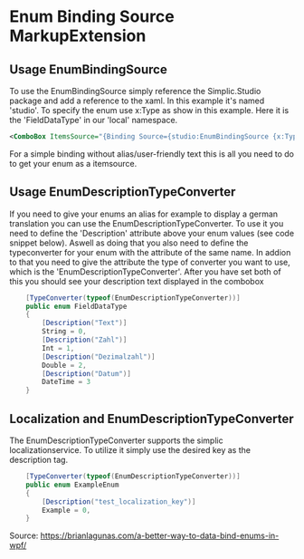 # Enum Binding Source MarkupExtension

## Usage EnumBindingSource

To use the EnumBindingSource simply reference the Simplic.Studio package and add a reference to the xaml.
In this example it's named 'studio'. 
To specify the enum use x:Type as show in this example. Here it is the 'FieldDataType' in our 'local' namespace.

```xml
<ComboBox ItemsSource="{Binding Source={studio:EnumBindingSource {x:Type local:FieldDataType}}}"/>
```

For a simple binding without alias/user-friendly text this is all you need to do to get your enum as a itemsource.


## Usage EnumDescriptionTypeConverter

If you need to give your enums an alias for example to display a german translation you can use the EnumDescriptionTypeConverter.
To use it you need to define the 'Description' attribute above your enum values (see code snippet below).
Aswell as doing that you also need to define the typeconverter for your enum with the attribute of the same name.
In addion to that you need to give the attribute the type of converter you want to use, which is the 'EnumDescriptionTypeConverter'.
After you have set both of this you should see your description text displayed in the combobox

```c#
    [TypeConverter(typeof(EnumDescriptionTypeConverter))]
    public enum FieldDataType
    {
        [Description("Text")]
        String = 0,
        [Description("Zahl")]
        Int = 1,
        [Description("Dezimalzahl")]
        Double = 2,
        [Description("Datum")]
        DateTime = 3
    }
```
    
## Localization and EnumDescriptionTypeConverter

The EnumDescriptionTypeConverter supports the simplic localizationservice.
To utilize it simply use the desired key as the description tag.

```c#
    [TypeConverter(typeof(EnumDescriptionTypeConverter))]
    public enum ExampleEnum
    {
        [Description("test_localization_key")]
        Example = 0,
    }
```

Source: https://brianlagunas.com/a-better-way-to-data-bind-enums-in-wpf/
